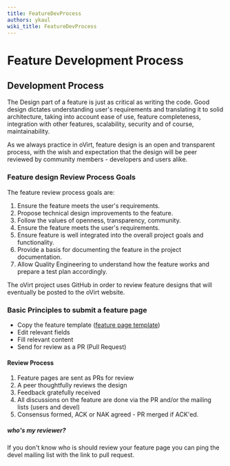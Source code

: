 ```yaml
---
title: FeatureDevProcess
authors: ykaul
wiki_title: FeatureDevProcess
---
```


# Feature Development Process

## Development Process

The Design part of a feature is just as critical as writing the code. Good design dictates understanding user's requirements and translating it to solid architecture, taking into account ease of use, feature completeness, integration with other features, scalability, security and of course, maintainability.

As we always practice in oVirt, feature design is an open and transparent process, with the wish and expectation that the design will be peer reviewed by community members - developers and users alike.

### Feature design Review Process Goals

The feature review process goals are:

1.  Ensure the feature meets the user's requirements.
2.  Propose technical design improvements to the feature.
3.  Follow the values of openness, transparency, community.
4.  Ensure the feature meets the user's requirements.
5.  Ensure feature is well integrated into the overall project goals and functionality.
6.  Provide a basis for documenting the feature in the project documentation.
7.  Allow Quality Engineering to understand how the feature works and prepare a test plan accordingly.

The oVirt project uses GitHub in order to review feature designs that will eventually be posted to the oVirt website.

### Basic Principles to submit a feature page

-  Copy the feature template ([feature page template](feature-template.html.md))
-  Edit relevant fields
-  Fill relevant content
-  Send for review as a PR (Pull Request)

#### Review Process

1.  Feature pages are sent as PRs for review
2.  A peer thoughtfully reviews the design
3.  Feedback gratefully received
4.  All discussions on the feature are done via the PR and/or the mailing lists (users and devel)
5.  Consensus formed, ACK or NAK agreed - PR merged if ACK'ed.

##### who's my reviewer?

If you don't know who is should review your feature page you can ping the devel mailing list with the link to pull request.
